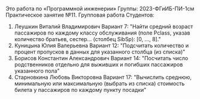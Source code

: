 
Это работа по «Программной инженерии»
Группы: 2023-ФГиИБ-ПИ-1см
Практическое занятие №11. Групповая работа
Студентов:
1. Леушкин Виталий Владимирович
      Вариант 7: "Найти средний возраст пассажиров по каждому классу обслуживания (поле Pclass,
      указав количество братьев, сестер... (столбец SibSp): [0, …, 8]."
2. Куницына Юлия Валерьевна
      Вариант 12: "Подсчитать количество и процент пропусков в данных для указанного столбца (из списка)"
3. Борисов Константин Александрович
      Вариант 14: "Посчитать число родственников отдельно для выживших и погибших пассажиров указанного пола"
4. Старновкина Любовь Викторовна
      Вариант 17: "Вычислить среднюю, минимальную или максимальную (выбрать из списка) стоимость билета у пассажиров по каждому пункту посадки"
   

